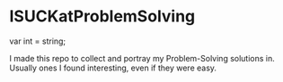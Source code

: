 # ISUCKatProblemSolving
var int = string;

I made this repo to collect and portray my Problem-Solving solutions in.
Usually ones I found interesting, even if they were easy. 
